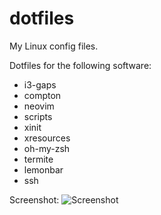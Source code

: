 # dotfiles
My Linux config files.

Dotfiles for the following software:
 - i3-gaps
 - compton
 - neovim
 - scripts
 - xinit
 - xresources
 - oh-my-zsh
 - termite
 - lemonbar
 - ssh

Screenshot:
![Screenshot](https://i.imgur.com/8CA77ca.png)
